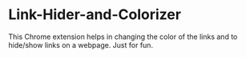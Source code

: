 # Link-Hider-and-Colorizer
This Chrome extension helps in changing the color of the links and to hide/show links on a webpage. Just for fun.
